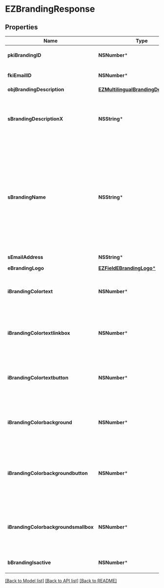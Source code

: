 # EZBrandingResponse

## Properties
Name | Type | Description | Notes
------------ | ------------- | ------------- | -------------
**pkiBrandingID** | **NSNumber*** | The unique ID of the Branding | 
**fkiEmailID** | **NSNumber*** | The unique ID of the Email | [optional] 
**objBrandingDescription** | [**EZMultilingualBrandingDescription***](EZMultilingualBrandingDescription.md) |  | 
**sBrandingDescriptionX** | **NSString*** | The Description of the Branding in the language of the requester | 
**sBrandingName** | **NSString*** | The name of the Branding  This value will only be set if you wish to overwrite the default name. If you want to keep the default name, leave this property empty | [optional] 
**sEmailAddress** | **NSString*** | The email address. | [optional] 
**eBrandingLogo** | [**EZFieldEBrandingLogo***](EZFieldEBrandingLogo.md) |  | 
**iBrandingColortext** | **NSNumber*** | The color of the text. This is a RGB color converted into integer | 
**iBrandingColortextlinkbox** | **NSNumber*** | The color of the text in the link box. This is a RGB color converted into integer | 
**iBrandingColortextbutton** | **NSNumber*** | The color of the text in the button. This is a RGB color converted into integer | 
**iBrandingColorbackground** | **NSNumber*** | The color of the background. This is a RGB color converted into integer | 
**iBrandingColorbackgroundbutton** | **NSNumber*** | The color of the background of the button. This is a RGB color converted into integer | 
**iBrandingColorbackgroundsmallbox** | **NSNumber*** | The color of the background of the small box. This is a RGB color converted into integer | 
**bBrandingIsactive** | **NSNumber*** | Whether the Branding is active or not | 

[[Back to Model list]](../README.md#documentation-for-models) [[Back to API list]](../README.md#documentation-for-api-endpoints) [[Back to README]](../README.md)


